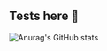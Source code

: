 ## Tests here 👋

![Anurag's GitHub stats](https://github-readme-stats.vercel.app/api?username=eduardbiellier&show_icons=true&theme=tokyonight)



<!--
**eduardbiellier/eduardbiellier** is a ✨ _special_ ✨ repository because its `README.md` (this file) appears on your GitHub profile.
![Top Langs](https://github-readme-stats.vercel.app/api/top-langs/?username=eduardbiellier&layout=compact)

//
Here are some ideas to get you started:

- 🔭 I’m currently working on ...
- 🌱 I’m currently learning ...
- 👯 I’m looking to collaborate on ...
- 🤔 I’m looking for help with ...
- 💬 Ask me about ...
- 📫 How to reach me: ...
- 😄 Pronouns: ...
- ⚡ Fun fact: ...
-->
